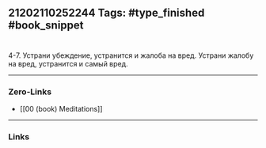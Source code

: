 21202110252244
Tags: #type_finished #book_snippet 
---
# 

 4-7. Устрани убеждение, устранится и жалоба на вред. Устрани жалобу на вред, устранится и самый вред. 

---
### Zero-Links
 - [[00 (book) Meditations]]
---
### Links
